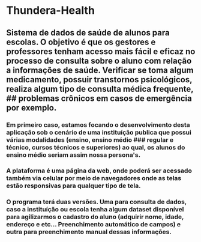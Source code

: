 # Thundera-Health

## Sistema de dados de saúde de alunos para escolas. O objetivo é que os gestores e professores tenham acesso mais fácil e eficaz no processo de consulta sobre o  aluno com relação a informações de saúde. Verificar se toma algum medicamento, possuir transtornos psicológicos, realiza algum tipo de consulta médica frequente, ## problemas crônicos em casos de emergência por exemplo.

### Em primeiro caso, estamos focando o desenvolvimento desta aplicação sob o cenário de uma instituíção publica que possui várias modalidades (ensino, ensino médio ### regular e técnico, cursos técnicos e superiores) ao qual, os alunos do ensino médio seriam assim nossa persona's.

### A plataforma é uma página da web, onde poderá ser acessado também via celular por meio de navegadores onde as telas estão responsivas para qualquer tipo de tela.

### O programa terá duas versões. Uma para consulta de dados, caso a instituíção ou escola tenha algum dataset disponível para agilizarmos o cadastro do aluno (adquirir nome, idade, endereço e etc... Preenchimento automático de campos) e outra para  preenchimento manual dessas informações.

